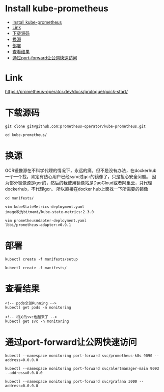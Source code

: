 # Install kube-prometheus
- [Install kube-prometheus](#install-kube-prometheus)
- [Link](#link)
- [下载源码](#下载源码)
- [换源](#换源)
- [部署](#部署)
- [查看结果](#查看结果)
- [通过port-forward让公网快速访问](#通过port-forward让公网快速访问)

# Link
https://prometheus-operator.dev/docs/prologue/quick-start/


# 下载源码
```
git clone git@github.com:prometheus-operator/kube-prometheus.git
```
```
cd kube-prometheus/
```

# 换源
GCR镜像源在不科学代理的情况下，永远的痛。但不是没有办法，在dockerhub一个一个找，肯定有热心用户已经sync过gcr的镜像了，只是担心安全问题。
因为部分镜像源是gcr的，然后的我使用镜像站是DaoCloud或者阿里云，只代理dockerhub，不代理gcr。
所以直接在docker hub上面找一下所需要的镜像
```
cd manifests/
```

```
vim kubeStateMetrics-deployment.yaml 
image改为bitnami/kube-state-metrics:2.3.0
```

```
vim prometheusAdapter-deployment.yaml
lbbi/prometheus-adapter:v0.9.1
```

# 部署
```
kubectl create -f manifests/setup
```
```
kubectl create -f manifests/
```

# 查看结果
```
<!-- pods全部Running -->
kubectl get pods -n monitoring

<!-- 相关的svc也起来了 -->
kubectl get svc -n monitoring
```

# 通过port-forward让公网快速访问
```
kubectl --namespace monitoring port-forward svc/prometheus-k8s 9090 --address=0.0.0.0

kubectl --namespace monitoring port-forward svc/alertmanager-main 9093 --address=0.0.0.0

kubectl --namespace monitoring port-forward svc/grafana 3000 --address=0.0.0.0

```